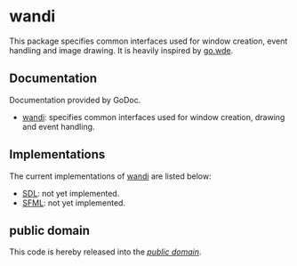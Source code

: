 wandi
=====

This package specifies common interfaces used for window creation, event
handling and image drawing. It is heavily inspired by [go.wde][].

[go.wde]: https://github.com/skelterjohn/go.wde

Documentation
-------------

Documentation provided by GoDoc.

- [wandi][]: specifies common interfaces used for window creation, drawing and
event handling.

[wandi]: http://godoc.org/github.com/mewmew/wandi

Implementations
---------------

The current implementations of [wandi][] are listed below:

- [SDL][sdl/win]: not yet implemented.
- [SFML][sfml/win]: not yet implemented.

[sdl/win]: http://godoc.org/github.com/mewmew/sdl/win
[sfml/win]: http://godoc.org/github.com/mewmew/sfml/win

public domain
-------------

This code is hereby released into the *[public domain][]*.

[public domain]: https://creativecommons.org/publicdomain/zero/1.0/
